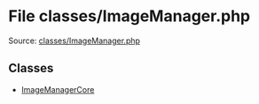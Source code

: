 File classes/ImageManager.php
=========

Source: [classes/ImageManager.php](https://github.com/PrestaShop/PrestaShop/blob/1.6.1.1/classes/ImageManager.php)


Classes
-------

* [ImageManagerCore](class.ImageManagerCore.md)

